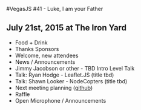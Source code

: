 #VegasJS #41 - Luke, I am your Father
## July 21st, 2015 at The Iron Yard

- Food + Drink
- Thanks Sponsors
- Welcome, new attendees
- News / Announcements
- Jimmy Jacobson or other - TBD Intro Level Talk
- Talk: Ryan Hodge - Leaflet.JS (title tbd)
- Talk: Shawn Looker - NodeCopters (title tbd)
- Next meeting planning ([github](https://github.com/vegasjs/Meetings/issues))
- Raffle
- Open Microphone / Announcements
